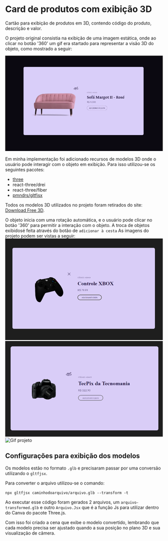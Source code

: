 # Card de produtos com exibição 3D
Cartão para exibição de produtos em 3D, contendo código do produto, descrição e valor. 

O projeto original consistia na exibição de uma imagem estática, onde ao clicar no botão '360' um gif era startado para representar a visão 3D do objeto, como mostrado a seguir: 

![PROJETO ORIGINAL](./src/assets/defaultProject.png)

Em minha implementação foi adicionado recursos de modelos 3D onde o usuário pode interagir com o objeto em exibição. Para isso utilizou-se os seguintes pacotes:

- [three](https://threejs.org/docs/)
- react-three/drei
- react-three/fiber
- [pmndrs/gltfjsx](https://docs.pmnd.rs/)
  

Todos os modelos 3D utilizados no projeto foram retirados do site:
[Download Free 3D](https://downloadfree3d.com/).

O objeto inicia com uma rotação automática, e o usuário pode clicar no botão '360' para permitir a interação com o objeto. A troca de objetos exibidosé feita através do botão de `adicionar à cesta` As imagens do projeto podem ser vistas a seguir:
![Imagem 1](./src/assets/project1.png)
![Imagem 2](./src/assets/project2.png)
![Gif projeto](./src/assets/giff.gif)


## **Configurações para exibição dos modelos**

Os modelos estão no formato `.glb` e precisaram passar por uma conversão utilizando o `gltfjsx`.

Para converter o arquivo utilizou-se o comando:
```
npx gltfjsx caminhodoarquivo/arquivo.glb --transform -t
```
Ao executar esse código foram gerados 2 arquivos, um `arquivo-transformed.glb` e outro `Arquivo.Jsx` que é a função Js para utilizar dentro do Canva do pacote Three.js.

Com isso foi criado a cena que exibe o modelo convertido, lembrando que cada modelo precisa ser ajustado quando a sua posição no plano 3D e sua visualização de câmera.



